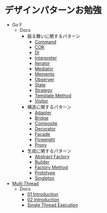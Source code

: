 # デザインパターンお勉強

- Go F
  - Docs
    - 振る舞いに関するパターン
      * [Command](GoF/docs/振る舞いに関するパターン/command.md)
      * [COR](GoF/docs/振る舞いに関するパターン/COR.md)
      * [DI](GoF/docs/振る舞いに関するパターン/DI.md)
      * [Interpreter](GoF/docs/振る舞いに関するパターン/Interpreter.md)
      * [Iterator](GoF/docs/振る舞いに関するパターン/Iterator.md)
      * [Mediator](GoF/docs/振る舞いに関するパターン/Mediator.md)
      * [Memento](GoF/docs/振る舞いに関するパターン/Memento.md)
      * [Observer](GoF/docs/振る舞いに関するパターン/Observer.md)
      * [State](GoF/docs/振る舞いに関するパターン/State.md)
      * [Strategy](GoF/docs/振る舞いに関するパターン/Strategy.md)
      * [Template Method](GoF/docs/振る舞いに関するパターン/TemplateMethod.md)
      * [Visitor](GoF/docs/振る舞いに関するパターン/Visitor.md)
    - 構造に関するパターン
      * [Adapter](GoF/docs/構造に関するパターン/adapter.md)
      * [Bridge](GoF/docs/構造に関するパターン/bridge.md)
      * [Composite](GoF/docs/構造に関するパターン/composite.md)
      * [Decorator](GoF/docs/構造に関するパターン/decorator.md)
      * [Facade](GoF/docs/構造に関するパターン/facade.md)
      * [Flyweight](GoF/docs/構造に関するパターン/flyweight.md)
      * [Proxy](GoF/docs/構造に関するパターン/proxy.md)
    - 生成に関するパターン
      * [Abstract Factory](GoF/docs/生成に関するパターン/abstractFactory.md)
      * [Builder](GoF/docs/生成に関するパターン/builder.md)
      * [Factory Method](GoF/docs/生成に関するパターン/factoryMethod.md)
      * [Prototype](GoF/docs/生成に関するパターン/prototype.md)
      * [Singleton](GoF/docs/生成に関するパターン/singleton.md)
- [Multi Thread](MultiThread/README.md)
  - Docs
    * [01 Introduction](MultiThread/docs/01Introduction.md)
    * [02 Introduction](MultiThread/docs/02Introduction.md)
    * [Single Thread Execution](MultiThread/docs/SingleThreadExecution.md)
